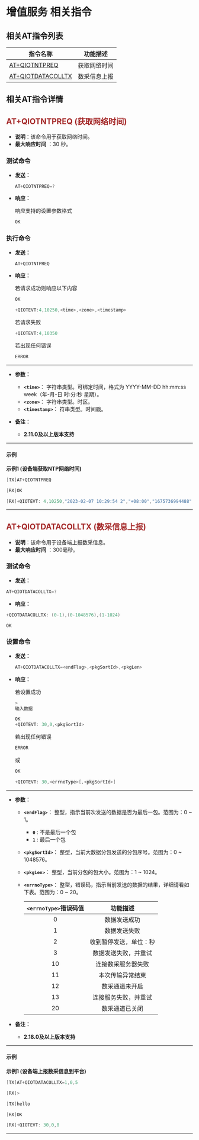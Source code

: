 # 增值服务 相关指令
## **相关AT指令列表**

| 指令名称                                | 功能描述     |
| --------------------------------------- | ------------ |
| [AT+QIOTNTPREQ](#AT+QIOTNTPREQ)         | 获取网络时间 |
| [AT+QIOTDATACOLLTX](#AT+QIOTDATACOLLTX) | 数采信息上报 |

## __相关AT指令详情__

<span id="AT+QIOTNTPREQ"> </span>

## <span style="color:#A52A2A">__AT+QIOTNTPREQ (获取网络时间)__</span>

* __说明__：该命令用于获取网络时间。
* __最大响应时间__ ：30 秒。

### **测试命令**

* __发送：__

  ```c
  AT+QIOTNTPREQ=?
  ```

* __响应：__

  响应支持的设置参数格式

  ```c
  OK
  ```

### **执行命令**

* __发送：__

  ```c
  AT+QIOTNTPREQ
  ```

* __响应：__

  若请求成功则响应以下内容

  ```c
  OK

  +QIOTEVT:4,10250,<time>,<zone>,<timestamp> 
  ```

  若请求失败

  ```c
  +QIOTEVT:4,10350
  ```

  若出现任何错误

  ```c
  ERROR
  ```

---

* __参数：__
  * __`<time>`__： 字符串类型。可绑定时间，格式为 YYYY-MM-DD hh:mm:ss week（年-月-日 时:分:秒 星期）。
  * __`<zone>`__： 字符串类型。时区。
  * __`<timestamp>`__： 符串类型。时间戳。

* __备注：__
    * __2.11.0及以上版本支持__

---

#### **示例**

__示例1 (设备端获取NTP网络时间)__

```c
[TX]AT+QIOTNTPREQ

[RX]OK

[RX]+QIOTEVT: 4,10250,"2023-02-07 10:29:54 2","+08:00","1675736994488"
```

---

<span id="AT+QIOTDATACOLLTX"> </span>

## <span style="color:#A52A2A">__AT+QIOTDATACOLLTX (数采信息上报)__</span>

* __说明__：该命令用于设备端上报数采信息。
* __最大响应时间__ ：300毫秒。

### **测试命令**

* __发送：__

```c
AT+QIOTDATACOLLTX=?
```

* __响应：__

```c
+QIOTDATACOLLTX: (0-1),(0-1048576),(1-1024)

OK
```

### **设置命令**

* __发送：__

  ```c
  AT+QIOTDATACOLLTX=<endFlag>,<pkgSortId>,<pkgLen>
  ```

* __响应：__

  若设置成功

  ```c
  >
  输入数据

  OK
  +QIOTEVT: 30,0,<pkgSortId>
  ```

  若出现任何错误

  ```c
  ERROR
  ```

  或

  ```c
  OK

  +QIOTEVT: 30,<errnoType>[,<pkgSortId>]
  ```

---

* __参数：__
  * __`<endFlag>`__： 整型，指示当前次发送的数据是否为最后一包。范围为：0 ~ 1。
    * __`0`__ : 不是最后一个包
    * __`1`__ : 最后一个包
  * __`<pkgSortId>`__： 整型，当前大数据分包发送的分包序号。范围为：0 ~ 1048576。
  * __`<pkgLen>`__： 整型，当前分包的包大小。范围为：1 ~ 1024。
  * __`<errnoType>`__： 整型，错误码，指示当前发送的数据的结果，详细请看如下表。范围为：0 ~ 20。

    | `<errnoType>`错误码值 |        功能描述        |
    | :-------------------: | :--------------------: |
    |           0           |      数据发送成功      |
    |           1           |      数据发送失败      |
    |           2           | 收到暂停发送，单位：秒 |
    |           3           |  数据发送失败，并重试  |
    |          10           |   连接数采服务器失败   |
    |          11           |    本次传输异常结束    |
    |          12           |     数采通道未开启     |
    |          13           |  连接服务失败，并重试  |
    |          20           |     数采通道已关闭     |

* __备注：__
    *  __2.18.0及以上版本支持__

---

#### **示例**

__示例1 (设备端上报数采信息到平台)__  

```c
[TX]AT+QIOTDATACOLLTX=1,0,5

[RX]>

[TX]hello

[RX]OK

[RX]+QIOTEVT: 30,0,0
```

---
